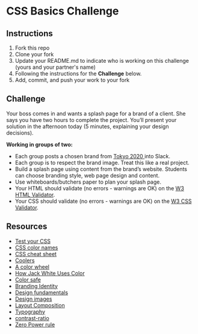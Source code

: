 # CSS Basics Challenge

## Instructions

1. Fork this repo
2. Clone your fork
3. Update your README.md to indicate who is working on this challenge (yours and your partner's name)
4. Following the instructions for the **Challenge** below.
5. Add, commit, and push your work to your fork

## Challenge

Your boss comes in and wants a splash page for a brand of a client. She says you have two hours to complete the project. You’ll present your solution in the afternoon today (5 minutes, explaining your design decisions).

**Working in groups of two:**

- Each group posts a chosen brand from
  <a href="https://www.olympic.org/sponsors" target="_blank">Tokyo 2020 </a> into Slack.
- Each group is to respect the brand image. Treat this like a real project.
- Build a splash page using content from the brand’s website. Students can choose branding style, web page design and content.
- Use whiteboards/butchers paper to plan your splash page.
- Your HTML should validate (no errors - warnings are OK) on the <a href="http://validator.w3.org/#validate_by_input" title="W3 HTML Validator" target="_blank">W3 HTML Validator</a>.
- Your CSS should validate (no errors - warnings are OK) on the
  <a href="https://jigsaw.w3.org/css-validator/#validate_by_input"		title="W3 CSS Validator" target="_blank">W3 CSS Validator</a>.

## Resources

<ul>
  <li>
    <a target="_blank" href="http://css3test.com/">Test your CSS</a>
  </li>
  <li>
    <a target="_blank" href="http://colours.neilorangepeel.com/">CSS color names</a>
  </li>
  <li>
    <a target="_blank" href="https://websitesetup.org/css3-cheat-sheet/">CSS cheat sheet</a>
  </li>
  <li>
    <a target="_blank" href="https://coolors.co/">Coolers</a>
  </li>
  <li>
    <a target="_blank" href="https://color.adobe.com/create/color-wheel/">A color wheel</a>
  </li>
  <li>
    <a target="_blank" href="https://youtu.be/EWQukUW5tQc">How Jack White Uses Color</a>
  </li>
  <li>
    <a target="_blank" href="http://colorsafe.co/">Color safe</a>
  </li>
  <li>
    <a target="_blank" href="https://youtu.be/l-S2Y3SF3mM">Branding Identity</a>
  </li>
  <li>
    <a target="_blank" href="https://youtu.be/YqQx75OPRa0">Design fundamentals</a>
  </li>
  <li>
    <a target="_blank" href="https://youtu.be/MELKuexR3sQ">Design images</a>
  </li>
  <li>
    <a target="_blank" href="https://youtu.be/a5KYlHNKQB8">Layout Composition</a>
  </li>
  <li>
    <a target="_blank" href="https://youtu.be/sByzHoiYFX0">Typography</a>
  </li>
  <li>
    <a target="_blank" href="https://leaverou.github.io/contrast-ratio/">contrast-ratio</a>
  </li>
  <li>
    <a target="_blank" href="https://medium.com/i-math/the-zero-power-rule-ained-449b4bd6934d">Zero Power rule</a>
  </li>
</ul>
